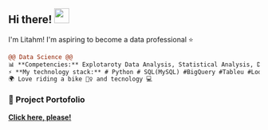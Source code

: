 ## Hi there! <img src="https://raw.githubusercontent.com/iampavangandhi/iampavangandhi/master/gifs/Hi.gif" width="30px">
I'm Litahm! I'm aspiring to become a data professional ⭐
<br>

```diff
@@ Data Science @@
📊 **Competencies:** Explotaroty Data Analysis, Statistical Analysis, Data Visualization y Machine Learning
⚡ **My technology stack:** # Python # SQL(MySQL) #BigQuery #Tableu #Looker Studio y # Git
🌍 Love riding a bike 🚴‍♀️ and tecnology 💻
```

### 📂 Project Portofolio
[**Click here, please!**](https://github.com/litahu/Lita-s-Project-Portfolio)

